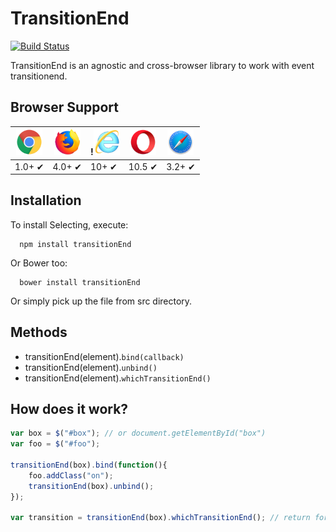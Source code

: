 # TransitionEnd
[![Build
Status](https://travis-ci.org/EvandroLG/transitionEnd.svg?branch=master)](https://travis-ci.org/EvandroLG/transitionEnd)

TransitionEnd is an agnostic and cross-browser library to work with event transitionend.

## Browser Support

<img src="./images/chrome.png" width="42" alt="Chrome"> | <img src="./images/firefox.png" width="42" alt="Firefox"> | !<img src="./images/ie.png" width="42" alt="Internet Explorer"> | <img src="./images/opera.png" width="42" alt="Opera"> | <img src="./images/safari.png" width="42">
--- | --- | --- | --- | --- |
1.0+ ✔ | 4.0+ ✔ | 10+ ✔ | 10.5 ✔ | 3.2+ ✔ |

## Installation
To install Selecting, execute:

```shell
  npm install transitionEnd
```

Or Bower too:
```shell
  bower install transitionEnd
```

Or simply pick up the file from src directory.

## Methods
* transitionEnd(element).<code>bind(callback)</code>
* transitionEnd(element).<code>unbind()</code>
* transitionEnd(element).<code>whichTransitionEnd()</code>

## How does it work?
```js
var box = $("#box"); // or document.getElementById("box")
var foo = $("#foo");

transitionEnd(box).bind(function(){
	foo.addClass("on");
	transitionEnd(box).unbind();
});

var transition = transitionEnd(box).whichTransitionEnd(); // return for example "webkitTransitionEnd"
```
